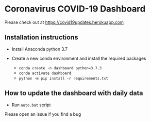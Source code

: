 # Coronavirus COVID-19 Dashboard

Please check out at https://covid19updates.herokuapp.com

## Installation instructions

* Install Anaconda python 3.7

* Create a new conda environment and install the required packages
  * `conda create -n dashboard python=3.7.3`
  * `conda activate dashboard`
  * `python -m pip install -r requirements.txt`

## How to update the dashboard with daily data
  * Run `auto.bat` script

Please open an issue if you find a bug
